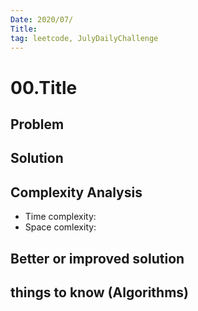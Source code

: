 ```yaml
---
Date: 2020/07/ 
Title: 
tag: leetcode, JulyDailyChallenge
---
```

# 00.Title

## Problem

## Solution

## Complexity Analysis
- Time complexity:
- Space comlexity:
## Better or improved solution

## things to know (Algorithms)